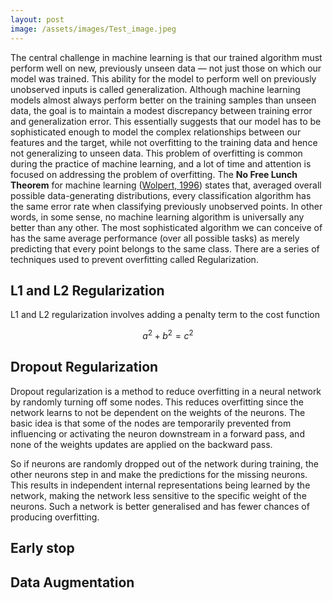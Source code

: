```yaml
---
layout: post
image: /assets/images/Test_image.jpeg
---
```


The central challenge in machine learning is that our trained algorithm must perform well on new, previously unseen data — not just those on which our model was trained. This ability for the model to perform well on previously unobserved inputs is called generalization. Although machine learning models almost always perform better on the training samples than unseen data, the goal is to maintain a modest discrepancy between training error and generalization error. This essentially suggests that our model has to be sophisticated enough to model the complex relationships between our features and the target, while not overfitting to the training data and hence not generalizing to unseen data. This problem of overfitting is common during the practice of machine learning, and a lot of time and attention is focused on addressing the problem of overfitting. The **No Free Lunch Theorem** for machine learning ([Wolpert, 1996][Wolpert-1996]) states that, averaged overall possible data-generating distributions, every classification algorithm has the same error rate when classifying previously unobserved points. In other words, in some sense, no machine learning algorithm is universally any better than any other. The most sophisticated algorithm we can conceive of has the same average performance (over all possible tasks) as merely predicting that every point belongs to the same class. There are a series of techniques used to prevent overfitting called Regularization.

## L1 and L2 Regularization

L1 and L2 regularization involves adding a penalty term to the cost function

```math
a^2+b^2=c^2
```

## Dropout Regularization

Dropout regularization is a method to reduce overfitting in a neural network by randomly turning off some nodes. This reduces overfitting since the network learns to not be dependent on the weights of the neurons. The basic idea is that some of the nodes are temporarily prevented from influencing or activating the neuron downstream in a forward pass, and none of the weights updates are applied on the backward pass.

So if neurons are randomly dropped out of the network during training, the other neurons step in and make the predictions for the missing neurons. This results in independent internal representations being learned by the network, making the network less sensitive to the specific weight of the neurons. Such a network is better generalised and has fewer chances of producing overfitting.


## Early stop


## Data Augmentation


[Wolpert-1996]: https://direct.mit.edu/neco/article-abstract/8/7/1341/6016/The-Lack-of-A-Priori-Distinctions-Between-Learning
